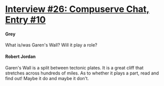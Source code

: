 # [Interview #26: Compuserve Chat, Entry #10](https://www.theoryland.com/intvmain.php?i=26#10)

#### Grey

What is/was Garen's Wall? Will it play a role?

#### Robert Jordan

Garen's Wall is a split between tectonic plates. It is a great cliff that stretches across hundreds of miles. As to whether it plays a part, read and find out! Maybe it do and maybe it don't.

